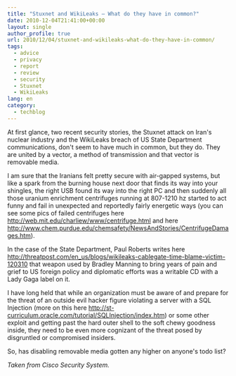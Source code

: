 ```yaml
---
title: "Stuxnet and WikiLeaks – What do they have in common?"
date: 2010-12-04T21:41:00+00:00
layout: single
author_profile: true
url: 2010/12/04/stuxnet-and-wikileaks-what-do-they-have-in-common/
tags:
  - advice
  - privacy
  - report
  - review
  - security
  - Stuxnet
  - WikiLeaks
lang: en
category: 
  - techblog
---
```

At first glance, two recent security stories, the Stuxnet attack on Iran's nuclear industry and the WikiLeaks breach of US State Department communications, don't seem to have much in common, but they do. They are united by a vector, a method of transmission and that vector is removable media.

I am sure that the Iranians felt pretty secure with air-gapped systems, but like a spark from the burning house next door that finds its way into your shingles, the right USB found its way into the right PC and then suddenly all those uranium enrichment centrifuges running at 807-1210 hz started to act funny and fail in unexpected and reportedly fairly energetic ways (you can see some pics of failed centrifuges here <http://web.mit.edu/charliew/www/centrifuge.html> and here <http://www.chem.purdue.edu/chemsafety/NewsAndStories/CentrifugeDamages.htm>).

In the case of the State Department, Paul Roberts writes here <http://threatpost.com/en_us/blogs/wikileaks-cablegate-time-blame-victim-120310> that weapon used by Bradley Manning to bring years of pain and grief to US foreign policy and diplomatic efforts was a writable CD with a Lady Gaga label on it.

I have long held that while an organization must be aware of and prepare for the threat of an outside evil hacker figure violating a server with a SQL Injection (more on this here <http://st-curriculum.oracle.com/tutorial/SQLInjection/index.htm>) or some other exploit and getting past the hard outer shell to the soft chewy goodness inside, they need to be even more cognizant of the threat posed by disgruntled or compromised insiders.

So, has disabling removable media gotten any higher on anyone's todo list?

_Taken from Cisco Security System._